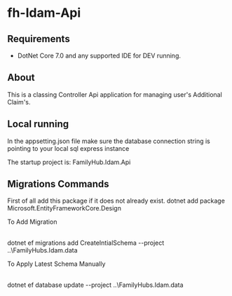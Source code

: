 # fh-Idam-Api

## Requirements

* DotNet Core 7.0 and any supported IDE for DEV running.

## About

This is a classing Controller Api application for managing user's Additional Claim's. 

## Local running

In the appsetting.json file make sure the database connection string is pointing to your local sql express instance

The startup project is: FamilyHub.Idam.Api

## Migrations Commands

First of all add this package if it does not already exist.
dotnet add package Microsoft.EntityFrameworkCore.Design

To Add Migration

<br />
 dotnet ef migrations add CreateIntialSchema --project ..\FamilyHubs.Idam.data
<br />

To Apply Latest Schema Manually

<br />
 dotnet ef database update --project ..\FamilyHubs.Idam.data
<br />
